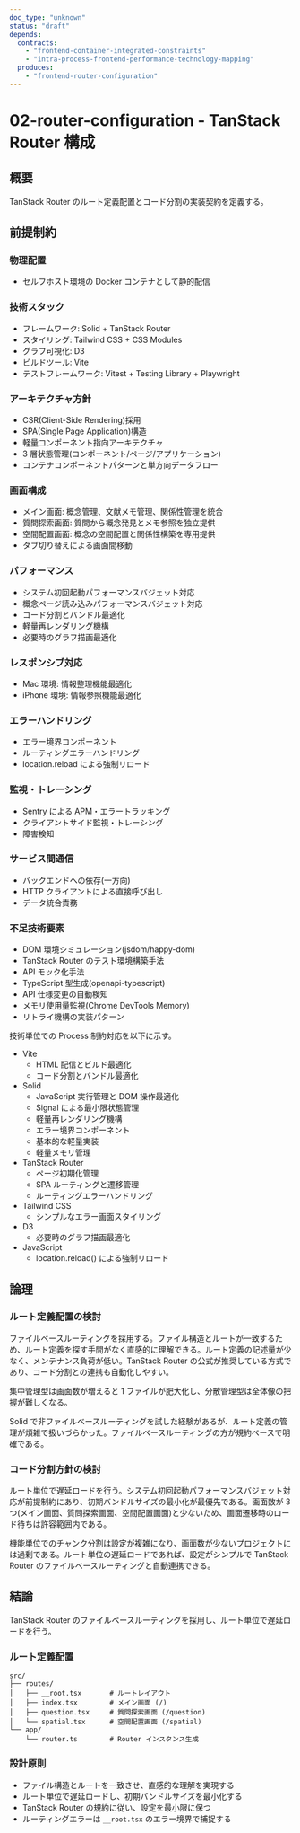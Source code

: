 ```yaml
---
doc_type: "unknown"
status: "draft"
depends:
  contracts:
    - "frontend-container-integrated-constraints"
    - "intra-process-frontend-performance-technology-mapping"
  produces:
    - "frontend-router-configuration"
---
```


# 02-router-configuration - TanStack Router 構成

## 概要

TanStack Router のルート定義配置とコード分割の実装契約を定義する。

## 前提制約

<!-- PREMISE_BEGIN: frontend-container-integrated-constraints -->

### 物理配置

- セルフホスト環境の Docker コンテナとして静的配信

### 技術スタック

- フレームワーク: Solid + TanStack Router
- スタイリング: Tailwind CSS + CSS Modules
- グラフ可視化: D3
- ビルドツール: Vite
- テストフレームワーク: Vitest + Testing Library + Playwright

### アーキテクチャ方針

- CSR(Client-Side Rendering)採用
- SPA(Single Page Application)構造
- 軽量コンポーネント指向アーキテクチャ
- 3 層状態管理(コンポーネント/ページ/アプリケーション)
- コンテナコンポーネントパターンと単方向データフロー

### 画面構成

- メイン画面: 概念管理、文献メモ管理、関係性管理を統合
- 質問探索画面: 質問から概念発見とメモ参照を独立提供
- 空間配置画面: 概念の空間配置と関係性構築を専用提供
- タブ切り替えによる画面間移動

### パフォーマンス

- システム初回起動パフォーマンスバジェット対応
- 概念ページ読み込みパフォーマンスバジェット対応
- コード分割とバンドル最適化
- 軽量再レンダリング機構
- 必要時のグラフ描画最適化

### レスポンシブ対応

- Mac 環境: 情報整理機能最適化
- iPhone 環境: 情報参照機能最適化

### エラーハンドリング

- エラー境界コンポーネント
- ルーティングエラーハンドリング
- location.reload による強制リロード

### 監視・トレーシング

- Sentry による APM・エラートラッキング
- クライアントサイド監視・トレーシング
- 障害検知

### サービス間通信

- バックエンドへの依存(一方向)
- HTTP クライアントによる直接呼び出し
- データ統合責務

### 不足技術要素

- DOM 環境シミュレーション(jsdom/happy-dom)
- TanStack Router のテスト環境構築手法
- API モック化手法
- TypeScript 型生成(openapi-typescript)
- API 仕様変更の自動検知
- メモリ使用量監視(Chrome DevTools Memory)
- リトライ機構の実装パターン

<!-- PREMISE_END: frontend-container-integrated-constraints -->

<!-- PREMISE_BEGIN: intra-process-frontend-performance-technology-mapping -->

技術単位での Process 制約対応を以下に示す。

- Vite
  - HTML 配信とビルド最適化
  - コード分割とバンドル最適化
- Solid
  - JavaScript 実行管理と DOM 操作最適化
  - Signal による最小限状態管理
  - 軽量再レンダリング機構
  - エラー境界コンポーネント
  - 基本的な軽量実装
  - 軽量メモリ管理
- TanStack Router
  - ページ初期化管理
  - SPA ルーティングと遷移管理
  - ルーティングエラーハンドリング
- Tailwind CSS
  - シンプルなエラー画面スタイリング
- D3
  - 必要時のグラフ描画最適化
- JavaScript
  - location.reload() による強制リロード

<!-- PREMISE_END: intra-process-frontend-performance-technology-mapping -->

## 論理

### ルート定義配置の検討

ファイルベースルーティングを採用する。ファイル構造とルートが一致するため、ルート定義を探す手間がなく直感的に理解できる。ルート定義の記述量が少なく、メンテナンス負荷が低い。TanStack Router の公式が推奨している方式であり、コード分割との連携も自動化しやすい。

集中管理型は画面数が増えると 1 ファイルが肥大化し、分散管理型は全体像の把握が難しくなる。

Solid で非ファイルベースルーティングを試した経験があるが、ルート定義の管理が煩雑で扱いづらかった。ファイルベースルーティングの方が規約ベースで明確である。

### コード分割方針の検討

ルート単位で遅延ロードを行う。システム初回起動パフォーマンスバジェット対応が前提制約にあり、初期バンドルサイズの最小化が最優先である。画面数が 3 つ(メイン画面、質問探索画面、空間配置画面)と少ないため、画面遷移時のロード待ちは許容範囲内である。

機能単位でのチャンク分割は設定が複雑になり、画面数が少ないプロジェクトには過剰である。ルート単位の遅延ロードであれば、設定がシンプルで TanStack Router のファイルベースルーティングと自動連携できる。

## 結論

<!-- GLOBAL_CONCLUSION_BEGIN: frontend-router-configuration -->

TanStack Router のファイルベースルーティングを採用し、ルート単位で遅延ロードを行う。

### ルート定義配置

```plaintext
src/
├── routes/
│   ├── __root.tsx       # ルートレイアウト
│   ├── index.tsx        # メイン画面 (/)
│   ├── question.tsx     # 質問探索画面 (/question)
│   └── spatial.tsx      # 空間配置画面 (/spatial)
└── app/
    └── router.ts        # Router インスタンス生成
```

### 設計原則

- ファイル構造とルートを一致させ、直感的な理解を実現する
- ルート単位で遅延ロードし、初期バンドルサイズを最小化する
- TanStack Router の規約に従い、設定を最小限に保つ
- ルーティングエラーは `__root.tsx` のエラー境界で捕捉する

<!-- GLOBAL_CONCLUSION_END: frontend-router-configuration -->
